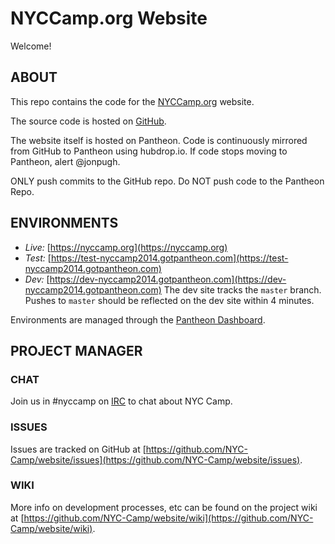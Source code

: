 NYCCamp.org Website
===================

Welcome!


ABOUT
-----

This repo contains the code for the [NYCCamp.org](https://nyccamp.org) website.

The source code is hosted on [GitHub](https://github.com/NYC-Camp/website).

The website itself is hosted on Pantheon.  Code is continuously mirrored from GitHub to Pantheon using hubdrop.io.  If code stops moving to Pantheon, alert @jonpugh.

ONLY push commits to the GitHub repo.  Do NOT push code to the Pantheon Repo.

ENVIRONMENTS
------------

- *Live:* [https://nyccamp.org](https://nyccamp.org)
- *Test:* [https://test-nyccamp2014.gotpantheon.com](https://test-nyccamp2014.gotpantheon.com)
- *Dev:* [https://dev-nyccamp2014.gotpantheon.com](https://dev-nyccamp2014.gotpantheon.com) The dev site tracks the `master` branch.  Pushes to `master` should be reflected on the dev site within 4 minutes.

Environments are managed through the [Pantheon Dashboard](https://dashboard.getpantheon.com/sites/a1afbb9f-3cbb-4fe0-22f8-7da39984db4c).

PROJECT MANAGER
------------------

### CHAT

Join us in #nyccamp on [IRC](ircs://chat.freenode.net) to chat about NYC Camp.

### ISSUES

Issues are tracked on GitHub at [https://github.com/NYC-Camp/website/issues](https://github.com/NYC-Camp/website/issues).

### WIKI

More info on development processes, etc can be found on the project wiki at [https://github.com/NYC-Camp/website/wiki](https://github.com/NYC-Camp/website/wiki).
